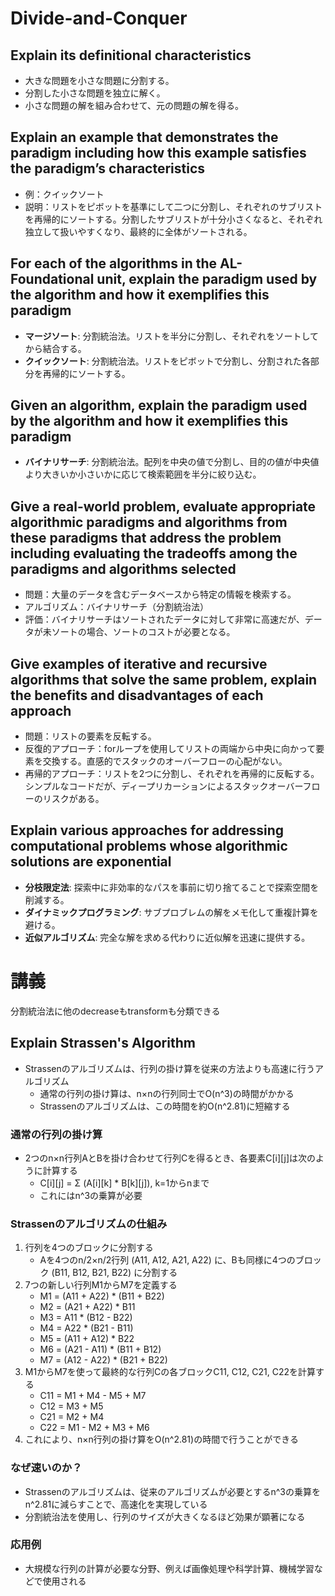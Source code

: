 # Divide-and-Conquer

## Explain its definitional characteristics
- 大きな問題を小さな問題に分割する。
- 分割した小さな問題を独立に解く。
- 小さな問題の解を組み合わせて、元の問題の解を得る。

## Explain an example that demonstrates the paradigm including how this example satisfies the paradigm’s characteristics
- 例：クイックソート
- 説明：リストをピボットを基準にして二つに分割し、それぞれのサブリストを再帰的にソートする。分割したサブリストが十分小さくなると、それぞれ独立して扱いやすくなり、最終的に全体がソートされる。

## For each of the algorithms in the AL-Foundational unit, explain the paradigm used by the algorithm and how it exemplifies this paradigm
- **マージソート**: 分割統治法。リストを半分に分割し、それぞれをソートしてから結合する。
- **クイックソート**: 分割統治法。リストをピボットで分割し、分割された各部分を再帰的にソートする。

## Given an algorithm, explain the paradigm used by the algorithm and how it exemplifies this paradigm
- **バイナリサーチ**: 分割統治法。配列を中央の値で分割し、目的の値が中央値より大きいか小さいかに応じて検索範囲を半分に絞り込む。

## Give a real-world problem, evaluate appropriate algorithmic paradigms and algorithms from these paradigms that address the problem including evaluating the tradeoffs among the paradigms and algorithms selected
- 問題：大量のデータを含むデータベースから特定の情報を検索する。
- アルゴリズム：バイナリサーチ（分割統治法）
- 評価：バイナリサーチはソートされたデータに対して非常に高速だが、データが未ソートの場合、ソートのコストが必要となる。

## Give examples of iterative and recursive algorithms that solve the same problem, explain the benefits and disadvantages of each approach
- 問題：リストの要素を反転する。
- 反復的アプローチ：forループを使用してリストの両端から中央に向かって要素を交換する。直感的でスタックのオーバーフローの心配がない。
- 再帰的アプローチ：リストを2つに分割し、それぞれを再帰的に反転する。シンプルなコードだが、ディープリカーションによるスタックオーバーフローのリスクがある。

## Explain various approaches for addressing computational problems whose algorithmic solutions are exponential
- **分枝限定法**: 探索中に非効率的なパスを事前に切り捨てることで探索空間を削減する。
- **ダイナミックプログラミング**: サブプロブレムの解をメモ化して重複計算を避ける。
- **近似アルゴリズム**: 完全な解を求める代わりに近似解を迅速に提供する。

# 講義
分割統治法に他のdecreaseもtransformも分類できる


## Explain Strassen's Algorithm
- Strassenのアルゴリズムは、行列の掛け算を従来の方法よりも高速に行うアルゴリズム
  - 通常の行列の掛け算は、n×nの行列同士でO(n^3)の時間がかかる
  - Strassenのアルゴリズムは、この時間を約O(n^2.81)に短縮する

### 通常の行列の掛け算
- 2つのn×n行列AとBを掛け合わせて行列Cを得るとき、各要素C[i][j]は次のように計算する
  - C[i][j] = Σ (A[i][k] * B[k][j]), k=1からnまで
  - これにはn^3の乗算が必要

### Strassenのアルゴリズムの仕組み
1. 行列を4つのブロックに分割する
   - Aを4つのn/2×n/2行列 (A11, A12, A21, A22) に、Bも同様に4つのブロック (B11, B12, B21, B22) に分割する
2. 7つの新しい行列M1からM7を定義する
   - M1 = (A11 + A22) * (B11 + B22)
   - M2 = (A21 + A22) * B11
   - M3 = A11 * (B12 - B22)
   - M4 = A22 * (B21 - B11)
   - M5 = (A11 + A12) * B22
   - M6 = (A21 - A11) * (B11 + B12)
   - M7 = (A12 - A22) * (B21 + B22)
3. M1からM7を使って最終的な行列Cの各ブロックC11, C12, C21, C22を計算する
   - C11 = M1 + M4 - M5 + M7
   - C12 = M3 + M5
   - C21 = M2 + M4
   - C22 = M1 - M2 + M3 + M6
4. これにより、n×n行列の掛け算をO(n^2.81)の時間で行うことができる

### なぜ速いのか？
- Strassenのアルゴリズムは、従来のアルゴリズムが必要とするn^3の乗算をn^2.81に減らすことで、高速化を実現している
- 分割統治法を使用し、行列のサイズが大きくなるほど効果が顕著になる

### 応用例
- 大規模な行列の計算が必要な分野、例えば画像処理や科学計算、機械学習などで使用される
